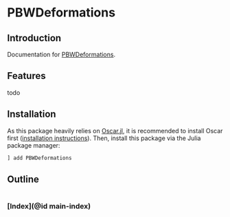 # PBWDeformations

## Introduction

Documentation for [PBWDeformations](https://gitlab.com/johannesflake/PBWDeformations.jl).

## Features
todo

## Installation
As this package heavily relies on [Oscar.jl](https://oscar.computeralgebra.de/), it is recommended to install Oscar first ([installation instructions](https://oscar.computeralgebra.de/install/)). Then, install this package via the Julia package manager:
```julia
] add PBWDeformations
```

## Outline

```@contents
```

### [Index](@id main-index)

```@index
```
